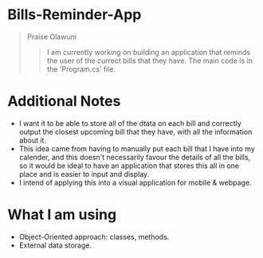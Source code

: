 # Bills-Reminder-App
> Praise Olawuni
>> I am currently working on building an application that reminds the user of the currect bills that they have.
>> The main code is in the 'Program.cs' file.

# Additional Notes
* I want it to be able to store all of the dtata on each bill and correctly output the closest upcoming bill that they have, with all the information about it.
* This idea came from having to manually put each bill that I have into my calender, and this doesn't necessarily favour the details of all the bills, so it would be ideal to have an application that stores this all in one place and is easier to input and display.
* I intend of applying this into a visual application for mobile & webpage.

# What I am using
* Object-Oriented approach: classes, methods.
* External data storage.
